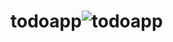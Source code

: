 # todoapp![todoapp](https://user-images.githubusercontent.com/73291115/177634924-e7f71b23-03a4-4076-998b-cc56ddb38fc1.png)
